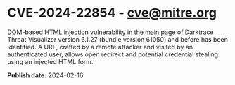 # CVE-2024-22854 - cve@mitre.org

DOM-based HTML injection vulnerability in the main page of Darktrace Threat Visualizer version 6.1.27 (bundle version 61050) and before has been identified. A URL, crafted by a remote attacker and visited by an authenticated user, allows open redirect and potential credential stealing using an injected HTML form.

**Publish date:** 2024-02-16
